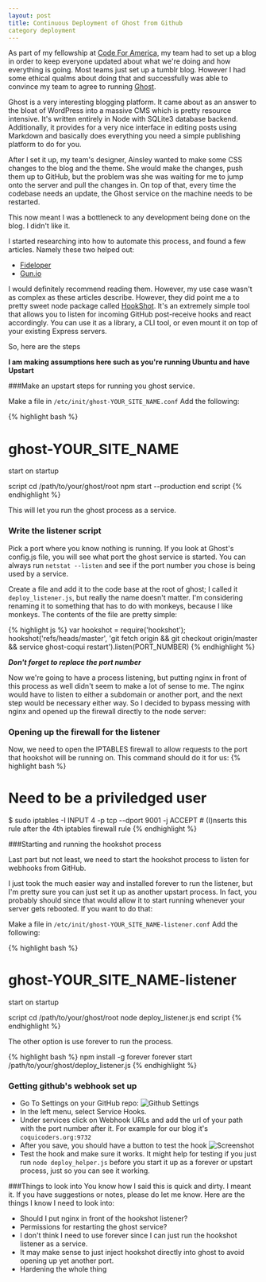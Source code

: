 ```yaml
---
layout: post
title: Continuous Deployment of Ghost from Github
category deployment
---
```


As part of my fellowship at [Code For America](http://codeforamerica.org), my team had to set up a blog in order to keep everyone updated about what we're doing and how everything is going.  Most teams just set up a tumblr blog.  However I had some ethical qualms about doing that and successfully was able to convince my team to agree to running [Ghost](http://tryghost.org).

<!--break-->

Ghost is a very interesting blogging platform.  It came about as an answer to the bloat of WordPress into a massive CMS which is pretty resource intensive.  It's written entirely in Node with SQLite3 database backend.  Additionally, it provides for a very nice interface in editing posts using Markdown and basically does everything you need a simple publishing platform to do for you.

After I set it up, my team's designer, Ainsley wanted to make some CSS changes to the blog and the theme.  She would make the changes, push them up to GitHub, but the problem was she was waiting for me to jump onto the server and pull the changes in.  On top of that, every time the codebase needs an update, the Ghost service on the machine needs to be restarted.

This now meant I was a bottleneck to any development being done on the blog.  I didn't like it.

I started researching into how to automate this process, and found a few articles. Namely these two helped out:

  * [Fideloper](http://fideloper.com/node-github-autodeploy)
  * [Gun.io](http://gun.io/blog/tutorial-deploy-node-js-server-with-example/)

I would definitely recommend reading them.  However, my use case wasn't as complex as these articles describe.  However, they did point me a to pretty sweet node package called [HookShot](https://github.com/coreh/hookshot).  It's an extremely simple tool that allows you to listen for incoming GitHub post-receive hooks and react accordingly.  You can use it as a library, a CLI tool, or even mount it on top of your existing Express servers.

So, here are the steps

**I am making assumptions here such as you're running Ubuntu and have Upstart**

###Make an upstart steps for running you ghost service.

Make a file in `/etc/init/ghost-YOUR_SITE_NAME.conf`
Add the following:

{% highlight bash %}
# ghost-YOUR_SITE_NAME

start on startup

script
    cd /path/to/your/ghost/root
    npm start --production
end script
{% endhighlight %}

This will let you run the ghost process as a service.

### Write the listener script
Pick a port where you know nothing is running.  If you look at Ghost's config.js file, you will see what port the ghost service is started.  You can always run `netstat --listen` and see if the port number you chose is being used by a service.

Create a file and add it to the code base at the root of ghost;  I called it `deploy_listener.js`, but really the name doesn't matter.  I'm considering renaming it to something that has to do with monkeys, because I like monkeys.  The contents of the file are pretty simple:

{% highlight js %}
var hookshot = require('hookshot');
hookshot('refs/heads/master', 'git fetch origin && git checkout origin/master && service ghost-coqui restart').listen(PORT_NUMBER)
{% endhighlight %}

***Don't forget to replace the port number***

Now we're going to have a process listening, but putting nginx in front of this process as well didn't seem to make a lot of sense to me. The nginx would have to listen to either a subdomain or another port, and the next step would be necessary either way.  So I decided to bypass messing with nginx and opened up the firewall directly to the node server:

### Opening up the firewall for the listener

Now, we need to open the IPTABLES firewall to allow requests to the port that hookshot will be running on.  This command should do it for us:
{% highlight bash %}
# Need to be a priviledged user
$ sudo iptables -I INPUT 4 -p tcp --dport 9001 -j ACCEPT # (I)nserts this rule after the 4th iptables firewall rule
{% endhighlight %}

###Starting and running the hookshot process

Last part but not least, we need to start the hookshot process to listen for webhooks from GitHub.

I just took the much easier way and installed forever to run the listener, but I'm pretty sure you can just set it up as another upstart process.  In fact, you probably should since that would allow it to start running whenever your server gets rebooted. If you want to do that:

Make a file in `/etc/init/ghost-YOUR_SITE_NAME-listener.conf`
Add the following:

{% highlight bash %}
# ghost-YOUR_SITE_NAME-listener

start on startup

script
    cd /path/to/your/ghost/root
    node deploy_listener.js
end script
{% endhighlight %}

The other option is use forever to run the process.

{% highlight bash %}
npm install -g forever
forever start /path/to/your/ghost/deploy_listener.js
{% endhighlight %}

### Getting github's webhook set up

* Go To Settings on your GitHub repo: ![Github Settings](https://monosnap.com/image/wLflXqInHVFsMsMBMMsaZoelSSeHVr.png)
* In the left menu, select Service Hooks.
* Under services click on Webhook URLs and add the url of your path with the port number after it. For example for our blog it's `coquicoders.org:9732`
* After you save, you should have a button to test the hook ![Screenshot](https://monosnap.com/image/uNqdDjBeq4jwFVedg9Chk3Dw211UGf.png)
* Test the hook and make sure it works.  It might help for testing if you just run `node deploy_helper.js` before you start it up as a forever or upstart process, just so you can see it working.



###Things to look into
You know how I said this is quick and dirty.  I meant it.  If you have suggestions or notes, please do let me know.  Here are the things I know I need to look into:

* Should I put nginx in front of the hookshot listener?
* Permissions for restarting the ghost service?
* I don't think I need to use forever since I can just run the hookshot listener as a service.
* It may make sense to just inject hookshot directly into ghost to avoid opening up yet another port.
* Hardening the whole thing
